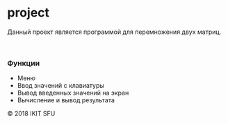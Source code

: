 # project
<p>Данный проект является программой для перемножения двух матриц.</p>
<br>
<h3>Функции</h3>
<ul>
 <li>Меню</li>
 <li>Ввод значений с клавиатуры</li>
 <li>Вывод введенных значений на экран</li>
 <li>Вычисление и вывод результата</li>
</ul>
<p>© 2018 IKIT SFU</p>
